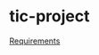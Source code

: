 # tic-project

[Requirements](https://mihai-gheorghe.gitbook.io/tic/evaluation/individual-assignment)
